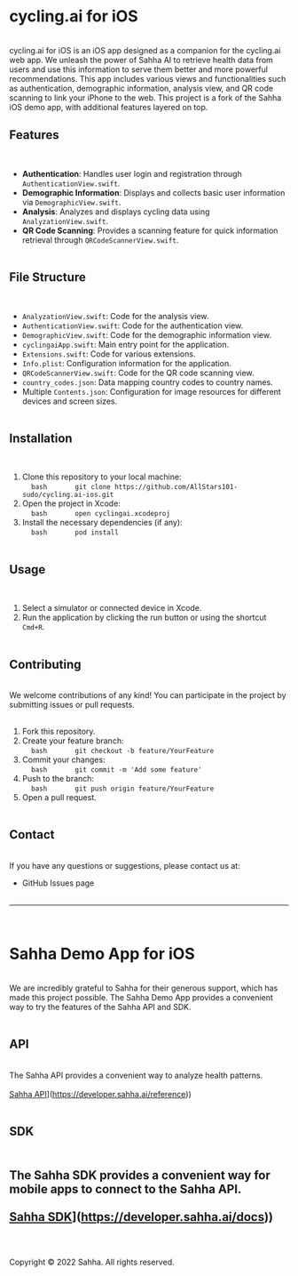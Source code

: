 # cycling.ai  for iOS
   
cycling.ai for iOS is an iOS app designed as a companion for the cycling.ai web app. We unleash the power of Sahha AI to retrieve health data from users and use this information to serve them better and more powerful recommendations. This app includes various views and functionalities such as authentication, demographic information, analysis view, and QR code scanning to link your iPhone to the web. This project is a fork of the Sahha iOS demo app, with additional features layered on top.
   
## Features  
   
- **Authentication**: Handles user login and registration through `AuthenticationView.swift`.  
- **Demographic Information**: Displays and collects basic user information via `DemographicView.swift`.  
- **Analysis**: Analyzes and displays cycling data using `AnalyzationView.swift`.  
- **QR Code Scanning**: Provides a scanning feature for quick information retrieval through `QRCodeScannerView.swift`.  
   
## File Structure  
   
- `AnalyzationView.swift`: Code for the analysis view.  
- `AuthenticationView.swift`: Code for the authentication view.  
- `DemographicView.swift`: Code for the demographic information view.  
- `cyclingaiApp.swift`: Main entry point for the application.  
- `Extensions.swift`: Code for various extensions.  
- `Info.plist`: Configuration information for the application.  
- `QRCodeScannerView.swift`: Code for the QR code scanning view.  
- `country_codes.json`: Data mapping country codes to country names.  
- Multiple `Contents.json`: Configuration for image resources for different devices and screen sizes.  
   
## Installation  
   
1. Clone this repository to your local machine:  
    ```bash  
    git clone https://github.com/AllStars101-sudo/cycling.ai-ios.git
    ```  
2. Open the project in Xcode:  
    ```bash  
    open cyclingai.xcodeproj  
    ```  
3. Install the necessary dependencies (if any):  
    ```bash  
    pod install  
    ```  
   
## Usage  
   
1. Select a simulator or connected device in Xcode.  
2. Run the application by clicking the run button or using the shortcut `Cmd+R`.  
   
## Contributing  
   
We welcome contributions of any kind! You can participate in the project by submitting issues or pull requests.  
   
1. Fork this repository.  
2. Create your feature branch:  
    ```bash  
    git checkout -b feature/YourFeature  
    ```  
3. Commit your changes:  
    ```bash  
    git commit -m 'Add some feature'  
    ```  
4. Push to the branch:  
    ```bash  
    git push origin feature/YourFeature  
    ```  
5. Open a pull request.  
 
   
## Contact  
   
If you have any questions or suggestions, please contact us at:  

- GitHub Issues page  
   
---  
   
# Sahha Demo App for iOS  
   
We are incredibly grateful to Sahha for their generous support, which has made this project possible. The Sahha Demo App provides a convenient way to try the features of the Sahha API and SDK.  
   
## API  
   
The Sahha API provides a convenient way to analyze health patterns.  
   
[Sahha API]([https://developer.sahha.ai/reference)](https://developer.sahha.ai/reference))  
   
## SDK  
   
The Sahha SDK provides a convenient way for mobile apps to connect to the Sahha API.  
   
[Sahha SDK]([https://developer.sahha.ai/docs)](https://developer.sahha.ai/docs))  
   
---  
   
Copyright © 2022 Sahha. All rights reserved.
